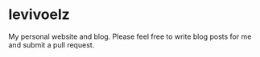 levivoelz
=========

My personal website and blog. Please feel free to write blog posts for me and submit a pull request.

